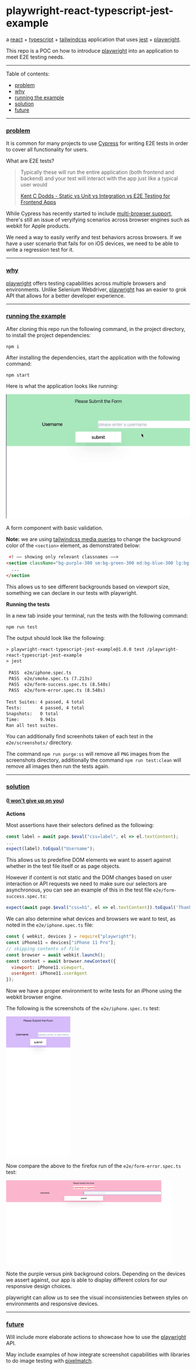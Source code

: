 # playwright-react-typescript-jest-example
a [react](https://github.com/facebook/react) + [typescript](https://github.com/microsoft/TypeScript) + [tailwindcss](https://github.com/tailwindcss/tailwindcss) application that uses [jest](https://github.com/facebook/jest) + [playwright](https://github.com/microsoft/playwright).

This repo is a POC on how to introduce [playwright](https://github.com/microsoft/playwright) into an application to meet E2E testing needs.

---
Table of contents:
* [problem](#problem)
* [why](#why)
* [running the example](#running-the-example)
* [solution](#solution)
* [future](#future)
---

### [problem](#problem)
It is common for many projects to use [Cypress](https://github.com/cypress-io/cypress) for writing E2E tests in order to cover all functionality for users.

What are E2E tests?

> Typically these will run the entire application (both frontend and backend) and your test will interact with the app just like a typical user would
>
> [Kent C Dodds - Static vs Unit vs Integration vs E2E Testing for Frontend Apps](https://kentcdodds.com/blog/unit-vs-integration-vs-e2e-tests)

While Cypress has recently started to include [multi-browser support](https://www.cypress.io/blog/2020/02/06/introducing-firefox-and-edge-support-in-cypress-4-0/), there's still an issue of veryifying scenarios across browser engines such as webkit for Apple products.

We need a way to easily verify and test behaviors across browsers. If we have a user scenario that fails for on iOS devices, we need to be able to write a regression test for it.

---

### [why](#why)
[playwright](https://github.com/microsoft/playwright) offers testing capabilities across multiple browsers and environments. Unlike Selenium Webdriver, [playwright](https://github.com/microsoft/playwright) has an easier to grok API that allows for a better developer experience.

---

### [running the example](#running-the-example)
After cloning this repo run the following command, in the project directory, to install the project dependencies:
```
npm i
```

After installing the dependencies, start the application with the following command:
```
npm start
```

Here is what the application looks like running:

<img src="docs/assets/app-running.gif" alt="form application running" width="600">

A form component with basic validation.

**Note:** we are using [tailwindcss media queries](https://tailwindcss.com/docs/background-color/#responsive) to change the background color of the `<section>` element, as demonstrated below:
```html
 <! –– showing only relevant classnames ––>
<section className="bg-purple-300 sm:bg-green-300 md:bg-blue-300 lg:bg-pink-300 flex pb-3">
  ...
</section
```

This allows us to see different backgrounds based on viewport size, something we can declare in our tests with playwright.

**Running the tests**

In a new tab inside your terminal, run the tests with the following command:
```
npm run test
```

The output should look like the following:
```
> playwright-react-typescript-jest-example@1.0.0 test /playwright-react-typescript-jest-example
> jest

 PASS  e2e/iphone.spec.ts
 PASS  e2e/smoke.spec.ts (7.213s)
 PASS  e2e/form-success.spec.ts (8.548s)
 PASS  e2e/form-error.spec.ts (8.548s)

Test Suites: 4 passed, 4 total
Tests:       4 passed, 4 total
Snapshots:   0 total
Time:        9.941s
Ran all test suites.
```

You can additionally find screenhots taken of each test in the `e2e/screenshots/` directory.

The command `npm run purge:ss` will remove all `PNG` images from the screenshots directory, additionally the command `npm run test:clean` will remove all images then run the tests again.


---

### [solution](#solution)
#### ([I won't give up on you](https://www.youtube.com/watch?v=Dp9FfwrbJSg#t=2m13s))

**Actions**

Most assertions have their selectors defined as the following:
```js
const label = await page.$eval("css=label", el => el.textContent);
...
expect(label).toEqual("Username");
```
This allows us to predefine DOM elements we want to assert against whether in the test file itself or as page objects.

However if content is not static and the DOM changes based on user interaction or API requests we need to make sure our selectors are asynchronous, you can see an example of this in the test file `e2e/form-success.spec.ts`:
```js
expect(await page.$eval("css=h1", el => el.textContent)).toEqual('Thank you for Submitting');
```

We can also determine what devices and browsers we want to test, as noted in the `e2e/iphone.spec.ts` file:
```js
const { webkit, devices } = require("playwright");
const iPhone11 = devices["iPhone 11 Pro"];
// skipping contents of file
const browser = await webkit.launch();
const context = await browser.newContext({
  viewport: iPhone11.viewport,
  userAgent: iPhone11.userAgent
});
```

Now we have a proper environment to write tests for an iPhone using the webkit browser engine.

The following is the screenshots of the `e2e/iphone.spec.ts` test:

<img src="docs/assets/form-iPhone11-1582484543312.png" alt="iPhone form test" width="35%" height="35%">

Now compare the above to the firefox run of the `e2e/form-error.spec.ts` test:

<img src="docs/assets/form-error-visible-firefox-1582484546509.png" alt="Firefox form test" width="90%" height="90%">

Note the purple versus pink background colors. Depending on the devices we assert against, our app is able to display different colors for our responsive design choices.

playwright can allow us to see the visual inconsistencies between styles on environments and responsive devices.

---

### [future](#future)
Will include more elaborate actions to showcase how to use the [playwright](https://github.com/microsoft/playwright) API.

May include examples of how integrate screenshot capabilities with libraries to do image testing with [pixelmatch](https://github.com/mapbox/pixelmatch).

